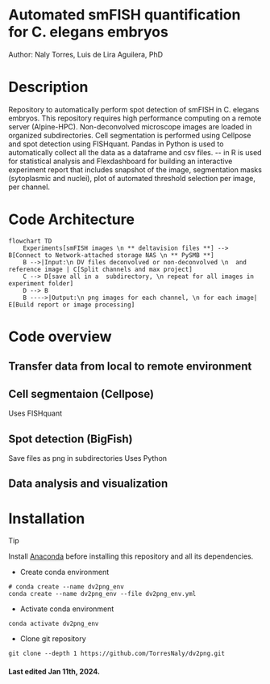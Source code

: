 # Automated smFISH quantification for C. elegans embryos

Author: Naly Torres, Luis de Lira Aguilera, PhD

# Description
Repository to automatically perform spot detection of smFISH in C. elegans embryos. This repository requires high performance computing on a remote server (Alpine-HPC). Non-deconvolved microscope images are loaded in organized subdirectories. Cell segmentation is performed using Cellpose and spot detection using FISHquant. Pandas in Python is used to automatically collect all the data as a dataframe and csv files. -- in R is used for statistical analysis and Flexdashboard for building an interactive experiment report that includes snapshot of the image, segmentation masks (sytoplasmic and nuclei), plot of automated threshold selection per image, per channel. 

# Code Architecture


```mermaid
flowchart TD
    Experiments[smFISH images \n ** deltavision files **] --> B[Connect to Network-attached storage NAS \n ** PySMB **]
    B -->|Input:\n DV files deconvolved or non-deconvolved \n  and reference image | C[Split channels and max project]
    C --> D[save all in a  subdirectory, \n repeat for all images in experiment folder]
    D --> B
    B ---->|Output:\n png images for each channel, \n for each image| E[Build report or image processing]
```

# Code overview
## Transfer data from local to remote environment

## Cell segmentaion (Cellpose)
Uses FISHquant

## Spot detection (BigFish)
Save files as png in subdirectories
Uses Python

## Data analysis and visualization

# Installation
> [!TIP]
> Install [Anaconda](https://www.anaconda.com/) before installing this repository and all its dependencies.

* Create conda environment
```
# conda create --name dv2png_env
conda create --name dv2png_env --file dv2png_env.yml
```
* Activate conda environment
```
conda activate dv2png_env
```
* Clone git repository
```
git clone --depth 1 https://github.com/TorresNaly/dv2png.git
```
#### Last edited Jan 11th, 2024. 



